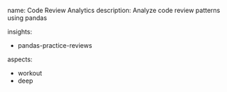 name: Code Review Analytics
description: Analyze code review patterns using pandas

insights:
  - pandas-practice-reviews

aspects:
  - workout
  - deep 
